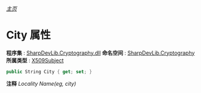 ###### [主页](./Index.md "主页")
# City 属性
**程序集** : [SharpDevLib.Cryptography.dll](./SharpDevLib.Cryptography.assembly.md "SharpDevLib.Cryptography.dll")
**命名空间** : [SharpDevLib.Cryptography](./SharpDevLib.Cryptography.namespace.md "SharpDevLib.Cryptography")
**所属类型** : [X509Subject](./SharpDevLib.Cryptography.X509Subject.md "X509Subject")
``` csharp
public String City { get; set; }
```
**注释**
*Locality Name(eg, city)*

